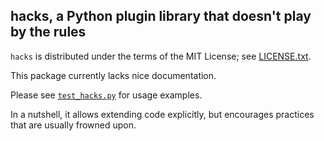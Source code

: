hacks, a Python plugin library that doesn't play by the rules
-------------------------------------------------------------

`hacks` is distributed under the terms of the MIT License;
see [LICENSE.txt](LICENSE.txt).

This package currently lacks nice documentation.

Please see [`test_hacks.py`](./test_hacks.py) for usage examples.

In a nutshell, it allows extending code explicitly,
but encourages practices that are usually frowned upon.

